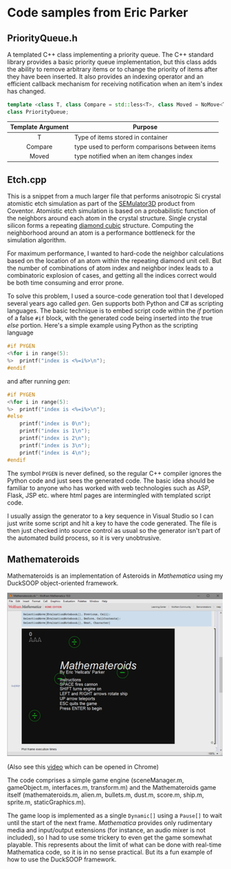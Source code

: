 Code samples from Eric Parker
===

## PriorityQueue.h
A templated C++ class implementing a priority queue.
The C++ standard library provides a basic priority queue implementation, but this class adds the ability to remove arbitrary items or to change the priority of items after they have been inserted.
It also provides an indexing operator and an efficient callback mechanism for receiving notification when an item's index has changed.

```C++
template <class T, class Compare = std::less<T>, class Moved = NoMove<T> >
class PriorityQueue;
```

|Template Argument|Purpose|
|:--:|--|
|T| Type of items stored in container
|Compare| type used to perform comparisons between items
|Moved| type notified when an item changes index

## Etch.cpp
This is a snippet from a much larger file that performs anisotropic Si crystal atomistic etch simulation as part of the [SEMulator3D](https://www.coventor.com/semiconductor-solutions/semulator3d/) product from Coventor.
Atomistic etch simulation is based on a probabilistic function of the neighbors around each atom in the crystal structure. 
Single crystal silicon forms a repeating [diamond cubic](https://en.wikipedia.org/wiki/Diamond_cubic) structure.
Computing the neighborhood  around an atom is a performance bottleneck for the simulation algorithm.

For maximum performance, I wanted to hard-code the neighbor calculations based on the location of an atom within the repeating diamond unit cell.
But the number of combinations of atom index and neighbor index leads to a combinatoric explosion of cases, and getting all the indices correct would be both time consuming and error prone.

To solve this problem, I used a source-code generation tool that I developed several years ago called *gen*.
Gen supports both Python and C# as scripting languages.
The basic technique is to embed script code within the *if* portion of a false `#if` block, with the generated code being inserted into the true *else* portion.
Here's a simple example using Python as the scripting language

```C++
#if PYGEN
<%for i in range(5):
%>  printf("index is <%=i%>\n"); 
#endif
```
and after running *gen*:
```C++
#if PYGEN
<%for i in range(5):
%>  printf("index is <%=i%>\n"); 
#else
    printf("index is 0\n");
    printf("index is 1\n");
    printf("index is 2\n");
    printf("index is 3\n");
    printf("index is 4\n");
#endif
```
The symbol `PYGEN` is never defined, so the regular C++ compiler ignores the Python code and just sees the generated code.
The basic idea should be familiar  to anyone who has worked with web technologies such as ASP, Flask, JSP etc. where html pages are intermingled with templated script code.

I usually assign the generator to a key sequence in Visual Studio so I can just write some script and hit a key to have the code generated.
The file is then just checked into source control as usual so the generator isn't part of the automated build process, so it is very unobtrusive.

## Mathemateroids
Mathemateroids is an implementation of Asteroids in *Mathematica* using my DuckSOOP object-oriented framework.

![gameplay](mathemateroids/capture.png)

(Also see this [video](mathemateroids/gameplay.webm) which can be opened in Chrome)

The code comprises a simple game engine (sceneManager.m, gameObject.m, interfaces.m, transform.m) and the Mathemateroids game itself (mathemateroids.m, alien.m, bullets.m, dust.m, score.m, ship.m, sprite.m, staticGraphics.m).

The game loop is implemented as a single `Dynamic[]` using a `Pause[]` to wait until the start of the next frame.
*Mathematica* provides only rudimentary media and input/output extensions (for instance, an audio mixer is not included), so I had to use some trickery to even get the game somewhat playable.
This represents about the limit of what can be done with real-time Mathematica code, so it is in no sense practical.
But its a fun example of how to use the DuckSOOP framework.